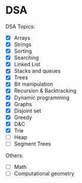 # DSA

DSA Topics:

- [x] Arrays
- [x] Strings
- [x] Sorting
- [x] Searching
- [x] Linked List
- [x] Stacks and queues
- [x] Trees
- [x] Bit manipulation
- [x] Recursion & Backtracking
- [x] Dynamic programming
- [x] Graphs
- [x] Disjoint set
- [x] Greedy 
- [x] D&C
- [x] Trie
- [ ] Heap
- [ ] Segment Trees

Others: 
- [ ] Math
- [ ] Computational geometry

